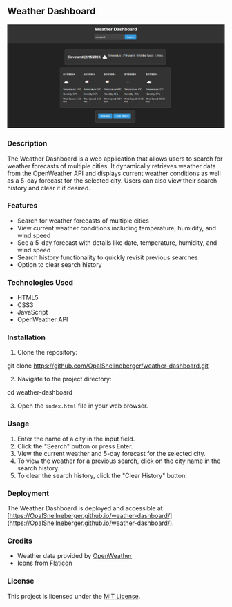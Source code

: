 ## Weather Dashboard

![Weather Dashboard](weather-dashboard-screenshot.png)

### Description

The Weather Dashboard is a web application that allows users to search for weather forecasts of multiple cities. It dynamically retrieves weather data from the OpenWeather API and displays current weather conditions as well as a 5-day forecast for the selected city. Users can also view their search history and clear it if desired.

### Features

- Search for weather forecasts of multiple cities
- View current weather conditions including temperature, humidity, and wind speed
- See a 5-day forecast with details like date, temperature, humidity, and wind speed
- Search history functionality to quickly revisit previous searches
- Option to clear search history

### Technologies Used

- HTML5
- CSS3
- JavaScript
- OpenWeather API

### Installation

1. Clone the repository:

git clone https://github.com/OpalSnellneberger/weather-dashboard.git

2. Navigate to the project directory:

cd weather-dashboard


3. Open the `index.html` file in your web browser.

### Usage

1. Enter the name of a city in the input field.
2. Click the "Search" button or press Enter.
3. View the current weather and 5-day forecast for the selected city.
4. To view the weather for a previous search, click on the city name in the search history.
5. To clear the search history, click the "Clear History" button.

### Deployment

The Weather Dashboard is deployed and accessible at [https://OpalSnellneberger.github.io/weather-dashboard/](https://OpalSnellneberger.github.io/weather-dashboard/).

### Credits

- Weather data provided by [OpenWeather](https://openweathermap.org/)
- Icons from [Flaticon](https://www.flaticon.com/)

### License

This project is licensed under the [MIT License](LICENSE).
